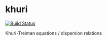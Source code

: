# khuri

[![Build Status](https://travis-ci.org/patbat/khuri.svg?branch=master)](https://travis-ci.org/patbat/khuri)

Khuri-Treiman equations / dispersion relations
